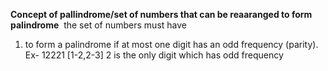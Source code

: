 **Concept of pallindrome/set of numbers that can be reaaranged to form palindrome**
​
the set of numbers must have
1. to form a palindrome if at most one digit has an odd frequency (parity).
​
Ex- 12221 [1-2,2-3] 2 is the only digit which has odd frequency
